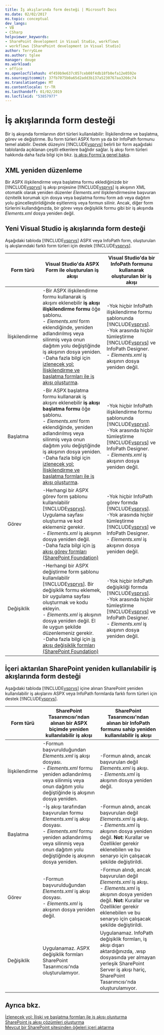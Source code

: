 ```yaml
---
title: İş akışlarında form desteği | Microsoft Docs
ms.date: 02/02/2017
ms.topic: conceptual
dev_langs:
- VB
- CSharp
helpviewer_keywords:
- SharePoint development in Visual Studio, workflows
- workflows [SharePoint development in Visual Studio]
author: TerryGLee
ms.author: tglee
manager: douge
ms.workload:
- office
ms.openlocfilehash: 4f459b9e637c057ceb08f4db18fb0efa12e0592e
ms.sourcegitcommit: 37fb7075b0a65d2add3b137a5230767aa3266c74
ms.translationtype: MT
ms.contentlocale: tr-TR
ms.lasthandoff: 01/02/2019
ms.locfileid: "53857977"
---
```

# <a name="form-support-in-workflows"></a>İş akışlarında form desteği
  Bir iş akışında formlarının dört türleri kullanılabilir: İlişkilendirme ve başlatma, görev ve değiştirme. Bu form türleri ASPX form ya da bir InfoPath formunu temel alabilir. Destek düzeyini [!INCLUDE[vsprvs](../sharepoint/includes/vsprvs-md.md)] belirli bir form aşağıdaki tablolarda açıklanan çeşitli etkenlere bağlıdır sağlar. İş akışı form türleri hakkında daha fazla bilgi için bkz. [iş akışı Forms'a genel bakış](http://go.microsoft.com/fwlink/?LinkId=185228).  
  
## <a name="xml-refactoring"></a>XML yeniden düzenleme
 Bir ASPX ilişkilendirme veya başlatma formu eklediğinizde bir [!INCLUDE[vsprvs](../sharepoint/includes/vsprvs-md.md)] iş akışı projesine [!INCLUDE[vsprvs](../sharepoint/includes/vsprvs-md.md)] iş akışının XML otomatik olarak yeniden düzenler *Elements.xml* ilişkilendirmesine başvuran öznitelik korumak için dosya veya başlatma formu form adı veya dağıtım yolu güncelleştirildiğinde eşitlenmiş veya formun silinir. Ancak, diğer form türlerini kullandığınızda, bir görev veya değişiklik formu gibi bir iş akışında *Elements.xml* dosya yeniden değil.  
  
## <a name="form-support-in-new-visual-studio-workflows"></a>Yeni Visual Studio iş akışlarında form desteği
 Aşağıdaki tabloda [!INCLUDE[vsprvs](../sharepoint/includes/vsprvs-md.md)] ASPX veya InfoPath form, oluşturulan iş akışlarındaki farklı form türleri için destek [!INCLUDE[vsprvs](../sharepoint/includes/vsprvs-md.md)].  
  
|Form türü|Visual Studio'da ASPX Form ile oluşturulan iş akışı|Visual Studio'da bir InfoPath formunu kullanarak oluşturulan bir iş akışı|  
|---------------|---------------------------------------------------------|-----------------------------------------------------------------|  
|İlişkilendirme|-Bir ASPX ilişkilendirme formu kullanarak iş akışını eklenebilir **iş akışı ilişkilendirme formu** öğe şablonu.<br />- *Elements.xml* form eklendiğinde, yeniden adlandırılmış veya silinmiş veya onun dağıtım yolu değiştiğinde iş akışının dosya yeniden.<br />-Daha fazla bilgi için [izlenecek yol: İlişkilendirme ve başlatma formları ile iş akışı oluşturma](../sharepoint/walkthrough-creating-a-workflow-with-association-and-initiation-forms.md).|-Yok hiçbir InfoPath ilişkilendirme formu şablonunda [!INCLUDE[vsprvs](../sharepoint/includes/vsprvs-md.md)].<br />-Yok arasında hiçbir tümleştirme [!INCLUDE[vsprvs](../sharepoint/includes/vsprvs-md.md)] ve InfoPath Designer.<br />- *Elements.xml* iş akışının dosya yeniden değil.|  
|Başlatma|-Bir ASPX başlatma formu kullanarak iş akışını eklenebilir **iş akışı başlatma formu** öğe şablonu.<br />- *Elements.xml* form eklendiğinde, yeniden adlandırılmış veya silinmiş veya onun dağıtım yolu değiştiğinde iş akışının dosya yeniden.<br />-Daha fazla bilgi için [izlenecek yol: İlişkilendirme ve başlatma formları ile iş akışı oluşturma](../sharepoint/walkthrough-creating-a-workflow-with-association-and-initiation-forms.md).|-Yok hiçbir InfoPath ilişkilendirme formu şablonunda [!INCLUDE[vsprvs](../sharepoint/includes/vsprvs-md.md)].<br />-Yok arasında hiçbir tümleştirme [!INCLUDE[vsprvs](../sharepoint/includes/vsprvs-md.md)] ve InfoPath Designer.<br />- *Elements.xml* iş akışının dosya yeniden değil.|  
|Görev|-Herhangi bir ASPX görev form şablonu kullanılabilir [!INCLUDE[vsprvs](../sharepoint/includes/vsprvs-md.md)]. Uygulama sayfası oluşturma ve kod eklemeniz gerekir.<br />- *Elements.xml* iş akışının dosya yeniden değil.<br />-Daha fazla bilgi için [iş akışı görev formları (SharePoint Foundation)](http://go.microsoft.com/fwlink/?LinkId=187674)|-Yok hiçbir InfoPath görev formda [!INCLUDE[vsprvs](../sharepoint/includes/vsprvs-md.md)].<br />-Yok arasında hiçbir tümleştirme [!INCLUDE[vsprvs](../sharepoint/includes/vsprvs-md.md)] ve InfoPath Designer.<br />- *Elements.xml* iş akışının dosya yeniden değil.|  
|Değişiklik|-Herhangi bir ASPX değiştirme form şablonu kullanılabilir [!INCLUDE[vsprvs](../sharepoint/includes/vsprvs-md.md)]. Bir değişiklik formu eklemek, bir uygulama sayfası oluşturmak ve kodu ekleyin.<br />- *Elements.xml* iş akışının dosya yeniden değil. El ile uygun şekilde düzenlemeniz gerekir.<br />-Daha fazla bilgi için [iş akışı değişiklik formları (SharePoint Foundation)](http://go.microsoft.com/fwlink/?LinkId=187675)|-Yok hiçbir InfoPath değişikliği formda [!INCLUDE[vsprvs](../sharepoint/includes/vsprvs-md.md)].<br />-Yok arasında hiçbir tümleştirme [!INCLUDE[vsprvs](../sharepoint/includes/vsprvs-md.md)] ve InfoPath Designer.<br />- *Elements.xml* iş akışının dosya yeniden değil.|  
  
## <a name="form-support-in-imported-sharepoint-reusable-workflows"></a>İçeri aktarılan SharePoint yeniden kullanılabilir iş akışlarında form desteği
 Aşağıdaki tabloda [!INCLUDE[vsprvs](../sharepoint/includes/vsprvs-md.md)] içine alınan SharePoint yeniden kullanılabilir iş akışlarını ASPX veya InfoPath formlarda farklı form türleri için destek [!INCLUDE[vsprvs](../sharepoint/includes/vsprvs-md.md)].  
  
|Form türü|SharePoint Tasarımcısı'ndan alınan bir ASPX biçimde yeniden kullanılabilir iş akışı|SharePoint Tasarımcısı'ndan alınan bir InfoPath formunu sahip yeniden kullanılabilir iş akışı|  
|---------------|-------------------------------------------------------------------------------| - |  
|İlişkilendirme|-Formun başvurulduğundan *Elements.xml* iş akışı dosyası.<br />- *Elements.xml* formu yeniden adlandırılmış veya silinmiş veya onun dağıtım yolu değiştiğinde iş akışının dosya yeniden.|-Formun alındı, ancak başvurulan değil *Elements.xml* iş akışı.<br />- *Elements.xml* iş akışının dosya yeniden değil.|  
|Başlatma|-İş akışı tarafından başvurulan formu *Elements.xml* iş akışı dosyası.<br />- *Elements.xml* formu yeniden adlandırılmış veya silinmiş veya onun dağıtım yolu değiştiğinde iş akışının dosya yeniden.|-Formun alındı, ancak başvurulan değil *Elements.xml* iş akışı.<br />- *Elements.xml* iş akışının dosya yeniden değil. **Not:**  Kurallar ve Özellikler gerekir eklenebilen ve bu senaryo için çalışacak şekilde değiştirildi.|  
|Görev|-Formun başvurulduğundan *Elements.xml* iş akışı dosyası.<br />- *Elements.xml* iş akışının dosya yeniden değil.|-Formun alındı, ancak başvurulan değil *Elements.xml* iş akışı.<br />- *Elements.xml* iş akışının dosya yeniden değil. **Not:**  Kurallar ve Özellikler gerekir eklenebilen ve bu senaryo için çalışacak şekilde değiştirildi.|  
|Değişiklik|Uygulanamaz. ASPX değişiklik formları SharePoint Tasarımcısı'nda oluşturulamıyor.|Uygulanamaz. InfoPath değişiklik formları, iş akışı dışarı aktardığınızda, .wsp dosyasında yer almayan yerleşik SharePoint Server iş akışı hariç, SharePoint Tasarımcısı'nda oluşturulamıyor.|  
  
## <a name="see-also"></a>Ayrıca bkz.
 [İzlenecek yol: İlişki ve başlatma formları ile iş akışı oluşturma](../sharepoint/walkthrough-creating-a-workflow-with-association-and-initiation-forms.md)   
 [SharePoint iş akışı çözümleri oluşturma](../sharepoint/creating-sharepoint-workflow-solutions.md)   
 [Mevcut bir SharePoint sitesinden öğeleri içeri aktarma](../sharepoint/importing-items-from-an-existing-sharepoint-site.md)  
